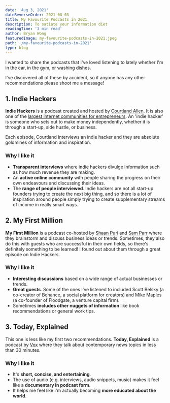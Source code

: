 ```yaml
---
date: 'Aug 3, 2021'
dateReverseOrder: 2021-08-03
title: My Favourite Podcasts in 2021
description: To satiate your information diet
readingTime: '3 min read'
author: Bryan Wong
featuredImage: my-favourite-podcasts-in-2021.jpeg
path: '/my-favourite-podcasts-in-2021'
type: blog
---
```


I wanted to share the podcasts that I've loved listening to lately whether I'm in the car, in the gym, or washing dishes.

I've discovered all of these by accident, so if anyone has any other recommendations please shoot me a message!

## 1. Indie Hackers

**Indie Hackers** is a podcast created and hosted by [Courtland Allen](https://twitter.com/csallen). It is also one of the [largest internet communities for entrepreneurs](https://www.indiehackers.com/). An 'indie hacker' is someone who sets out to make money independently, whether it is through a start-up, side hustle, or business.

Each episode, Courtland interviews an indie hacker and they are absolute goldmines of information and inspiration.

### Why I like it

-   **Transparent interviews** where indie hackers divulge information such as how much revenue they are making.
-   An **active online community** with people sharing the progress on their own endeavours and discussing their ideas.
-   The **range of people interviewed**. Indie hackers are not all start-up founders trying to create the next big thing, and so there is a lot of inspiration around people simply trying to create supplementary streams of income in really smart ways.

## 2. My First Million

**My First Million** is a podcast co-hosted by [Shaan Puri](https://www.shaanpuri.com/) and [Sam Parr](https://twitter.com/theSamParr) where they brainstorm and discuss business ideas or trends. Sometimes, they also do this with guests who are successful in their own fields, so there's definitely something to be learned! I found out about them through a great episode on Indie Hackers.

### Why I like it

-   **Interesting discussions** based on a wide range of actual businesses or trends.
-   **Great guests**. Some of the ones I've listened to included Scott Belsky (a co-creator of Behance, a social platform for creators) and Mike Maples (a co-founder of Floodgate, a venture capital firm).
-   Sometimes **includes other nuggets of information** like book recommendations or general work tips.

## 3. Today, Explained

This one is less like my first two recommendations. **Today, Explained** is a podcast by [Vox](https://www.vox.com/) where they talk about contemporary news topics in less than 30 minutes.

### Why I like it

-   It's **short, concise, and entertaining**.
-   The use of audio (e.g. interviews, audio snippets, music) makes it feel like a **documentary in podcast form**.
-   It helps me feel like I'm actually becoming **more educated about the world**.
